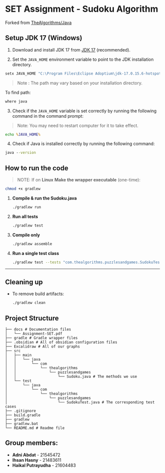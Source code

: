 # SET Assignment - Sudoku Algorithm
Forked from [TheAlgorithms/Java](https://github.com/TheAlgorithms/Java)

## Setup JDK 17 (Windows)

1. Download and install JDK 17 from [JDK 17](https://adoptium.net/en-GB/temurin/releases/?version=17&package=jdk&os=any) (recommended).

2. Set the `JAVA_HOME` environment variable to point to the JDK installation directory.

```cmd
setx JAVA_HOME "C:\Program Files\Eclipse Adoptium\jdk-17.0.15.6-hotspot"
```
> Note : The path may vary based on your installation directory.

To find path:
```cmd
where java
```

3. Check if the `JAVA_HOME` variable is set correctly by running the following command in the command prompt:

> Note: You may need to restart computer for it to take effect.

```cmd
echo %JAVA_HOME%
```

4. Check if Java is installed correctly by running the following command:

```cmd
java --version
```

## How to run the code

> NOTE: If on **Linux** **Make the wrapper executable** (one-time):

   ```bash
   chmod +x gradlew
   ```

1. **Compile & run the Sudoku.java**

   ```bash
   ./gradlew run
   ```

2. **Run all tests**

   ```bash
   ./gradlew test
   ```

3. **Compile only**

   ```bash
   ./gradlew assemble
   ```

4. **Run a single test class**

   ```bash
   ./gradlew test --tests "com.thealgorithms.puzzlesandgames.SudokuTest"
   ```

---

## Cleaning up

* To remove build artifacts:

  ```bash
  ./gradlew clean
  ```

## Project Structure

```
├── docs # Documentation files
│   └── Assignment-SET.pdf
├── gradle # Gradle wrapper files
├── .obsidian # All of obsidian configuration files
├── Excalidraw # All of our graphs
├── src
│   ├── main
│   │   └── java
│   │       └── com
│   │           └── thealgorithms
│   │               └── puzzlesandgames
│   │                   └── Sudoku.java # The methods we use
│   └── test
│       └── java
│           └── com
│               └── thealgorithms
│                   └── puzzlesandgames
│                       └── SudokuTest.java # The corresponding test cases
├── .gitignore
├── build.gradle
├── gradlew
├── gradlew.bat
└── README.md # Readme file
```

## Group members:
- **Adni Abdat** - 21545472
- **Ihsan Hasny** - 21483611
- **Haikal Putrayudha** - 21604483
